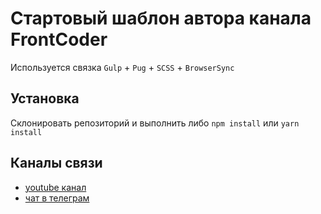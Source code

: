 # Стартовый шаблон автора канала FrontCoder
Используется связка `Gulp` + `Pug` + `SCSS` + `BrowserSync`

## Установка
Склонировать репозиторий и выполнить либо `npm install` или `yarn install`

## Каналы связи
- [youtube канал](https://www.youtube.com/c/frontcoder)
- [чат в телеграм](https://t.me/frontcoder)
